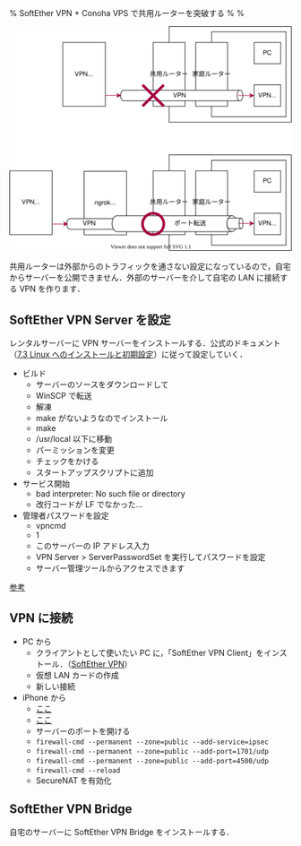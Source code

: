 % SoftEther VPN + Conoha VPS で共用ルーターを突破する
%
%

![](./img/network.drawio.svg)

共用ルーターは外部からのトラフィックを通さない設定になっているので，自宅からサーバーを公開できません．外部のサーバーを介して自宅の LAN に接続する VPN を作ります．

## SoftEther VPN Server を設定

レンタルサーバーに VPN サーバーをインストールする．公式のドキュメント（[7.3 Linux へのインストールと初期設定](https://ja.softether.org/4-docs/1-manual/7/7.3)）に従って設定していく．

- ビルド
  - サーバーのソースをダウンロードして
  - WinSCP で転送
  - 解凍
  - make がないようなのでインストール
  - make
  - /usr/local 以下に移動
  - パーミッションを変更
  - チェックをかける
  - スタートアップスクリプトに追加
- サービス開始
  - bad interpreter: No such file or directory
  - 改行コードが LF でなかった…
- 管理者パスワードを設定
  - vpncmd
  - 1
  - このサーバーの IP アドレス入力
  - VPN Server > ServerPasswordSet を実行してパスワードを設定
  - サーバー管理ツールからアクセスできます

[参考](https://www.linuxmania.jp/softether-vpn.html)

## VPN に接続

- PC から
  - クライアントとして使いたい PC に，「SoftEther VPN Client」をインストール．（[SoftEther VPN](https://ja.softether.org/5-download)）
  - 仮想 LAN カードの作成
  - 新しい接続
- iPhone から
  - [ここ](https://ja.softether.org/4-docs/2-howto/L2TP_IPsec_Setup_Guide/1)
  - [ここ](https://ja.softether.org/4-docs/2-howto/L2TP_IPsec_Setup_Guide/2)
  - サーバーのポートを開ける
  - `firewall-cmd --permanent --zone=public --add-service=ipsec`
  - `firewall-cmd --permanent --zone=public --add-port=1701/udp`
  - `firewall-cmd --permanent --zone=public --add-port=4500/udp`
  - `firewall-cmd --reload`
  - SecureNAT を有効化

## SoftEther VPN Bridge

自宅のサーバーに SoftEther VPN Bridge をインストールする．

[](https://ja.softether.org/4-docs/1-manual/A/10.B)

